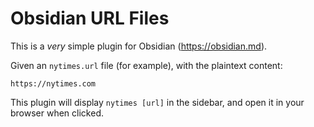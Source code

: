 # Obsidian URL Files

This is a *very* simple plugin for Obsidian (https://obsidian.md).

Given an `nytimes.url` file (for example), with the plaintext content:

```
https://nytimes.com
```

This plugin will display `nytimes [url]` in the sidebar, and open it in your browser when clicked.
